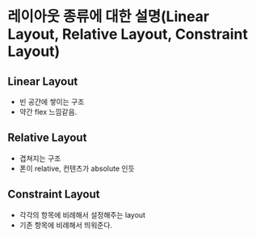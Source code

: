 # 레이아웃 종류에 대한 설명(Linear Layout, Relative Layout, Constraint Layout)

## Linear Layout

- 빈 공간에 쌓이는 구조
- 약간 flex 느낌같음.

## Relative Layout

- 겹쳐지는 구조
- 폰이 relative, 컨텐츠가 absolute 인듯

## Constraint Layout

- 각각의 항목에 비례해서 설정해주는 layout
- 기존 항목에 비례해서 띄워준다.